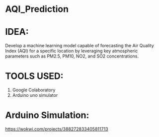 # AQI_Prediction
# IDEA: 
Develop a machine learning model capable of forecasting the Air Quality Index (AQI) for a specific location by leveraging key atmospheric parameters such as PM2.5, PM10, NO2, and SO2 concentrations.
# TOOLS USED:
1. Google Colaboratory
2. Arduino uno simulator
# Arduino Simulation: 
https://wokwi.com/projects/388272833405811713
